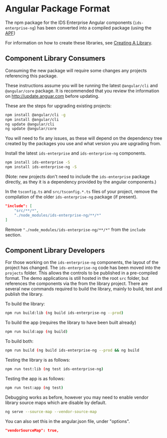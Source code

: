 # Angular Package Format

The npm package for the IDS Enterprise Angular components (`ids-enterprise-ng`) has been converted into a compiled package (using the [APF][#APF])

For information on how to create these libraries, see [Creating A Library][#CAL].

## Component Library Consumers

Consuming the new package will require some changes any projects referencing this package.

These instructions assume you will be running the latest `@angular/cli` and `@angular/core` package. It is recommended that you review the information on <http://update.anguar.com> before updating.

These are the steps for upgrading existing projects:

```sh
npm install @angular/cli -g
npm install @angular/cli
ng update @angular/cli
ng update @angular/core
```

You will need to fix any issues, as these will depend on the dependency tree created by the packages you use and what version you are upgrading from.

Install the latest `ids-enterprise` and `ids-enterprise-ng` components.

```sh
npm install ids-enterprise -S
npm install ids-enterprise-ng -S
```

(Note: new projects don't need to include the `ids-enterprise` package directly, as they it is a dependency provided by the angular components.)

In the `tsconfig.ts` and `src/tsconfig.*.ts` files of your project, remove the compilation of the older `ids-enterprise-ng` package (if present).

```json
"include": [
    "src/**/*",
    "./node_modules/ids-enterprise-ng/**/*"
]
```

Remove `"./node_modules/ids-enterprise-ng/**/*"` from the `include` section.

## Component Library Developers

For those working on the `ids-enterprise-ng` components, the layout of the project has changed.  The `ids-enterprise-ng` code has been moved into the `projects` folder.  This allows the controls to be published in a pre-compiled format.  The demo applications is still hosted in the root `src` folder, but references the components via the from the library project.  There are several new commands required to build the library, mainly to build, test and publish the library.

To build the library:

```sh
npm run build:lib (ng build ids-enterprise-ng --prod)
```

To build the app (requires the library to have been built already)

```sh
npm run build:app (ng build)
```

To build both:

```sh
npm run build (ng build ids-enterprise-ng --prod && ng build
```

Testing the library is as follows:

```sh
npm run test:lib (ng test ids-enterprise-ng)
```

Testing the app is as follows:

```sh
npm run test:app (ng test)
```

Debugging works as before, however you may need to enable vendor library source maps which are disable by default.

```sh
ng serve --source-map --vendor-source-map
```

You can also set this in the angular.json file, under "options".

```json
"vendorSourceMap": true,
```

[#APF]: <https://docs.google.com/document/d/1CZC2rcpxffTDfRDs6p1cfbmKNLA6x5O-NtkJglDaBVs/edit>
[#CAL]: <https://blog.angularindepth.com/creating-a-library-in-angular-6-87799552e7e5>
